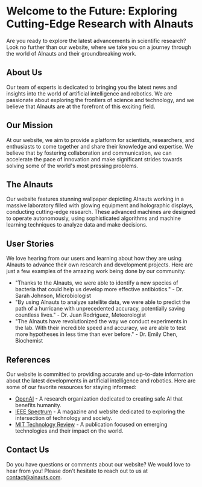 <!--
Write me content for website with wallpaper which alt text is:

"AInauts working in a massive laboratory filled with glowing equipment and holographic displays, conducting cutting-edge research."

The name/title of the page should not be 1:1 copy of the alt text but rather a real content of the website which is using this wallpaper.

- Use markdown format 
- Start with the heading
- The content should look like a real website 
- Include real sections like references, contact, user stories, etc. use things relevant to the page purpose.
- Feel free to use structure like headings, bullets, numbering, blockquotes, paragraphs, horizontal lines, etc.
- You can use formatting like bold or _italic_
- You can include UTF-8 emojis
- Links should be only #hash anchors (and you can refer to the document itself)
- Do not include images
-->

<!--font:Montserrat-->

# Welcome to the Future: Exploring Cutting-Edge Research with AInauts

Are you ready to explore the latest advancements in scientific research? Look no further than our website, where we take you on a journey through the world of AInauts and their groundbreaking work.

## About Us

Our team of experts is dedicated to bringing you the latest news and insights into the world of artificial intelligence and robotics. We are passionate about exploring the frontiers of science and technology, and we believe that AInauts are at the forefront of this exciting field.

## Our Mission

At our website, we aim to provide a platform for scientists, researchers, and enthusiasts to come together and share their knowledge and expertise. We believe that by fostering collaboration and communication, we can accelerate the pace of innovation and make significant strides towards solving some of the world's most pressing problems.

## The AInauts

Our website features stunning wallpaper depicting AInauts working in a massive laboratory filled with glowing equipment and holographic displays, conducting cutting-edge research. These advanced machines are designed to operate autonomously, using sophisticated algorithms and machine learning techniques to analyze data and make decisions.

## User Stories

We love hearing from our users and learning about how they are using AInauts to advance their own research and development projects. Here are just a few examples of the amazing work being done by our community:

- "Thanks to the AInauts, we were able to identify a new species of bacteria that could help us develop more effective antibiotics." - Dr. Sarah Johnson, Microbiologist
- "By using AInauts to analyze satellite data, we were able to predict the path of a hurricane with unprecedented accuracy, potentially saving countless lives." - Dr. Juan Rodriguez, Meteorologist
- "The AInauts have revolutionized the way we conduct experiments in the lab. With their incredible speed and accuracy, we are able to test more hypotheses in less time than ever before." - Dr. Emily Chen, Biochemist

## References

Our website is committed to providing accurate and up-to-date information about the latest developments in artificial intelligence and robotics. Here are some of our favorite resources for staying informed:

- [OpenAI](#) - A research organization dedicated to creating safe AI that benefits humanity.
- [IEEE Spectrum](#) - A magazine and website dedicated to exploring the intersection of technology and society.
- [MIT Technology Review](#) - A publication focused on emerging technologies and their impact on the world.

## Contact Us

Do you have questions or comments about our website? We would love to hear from you! Please don't hesitate to reach out to us at [contact@ainauts.com](mailto:contact@ainauts.com).
